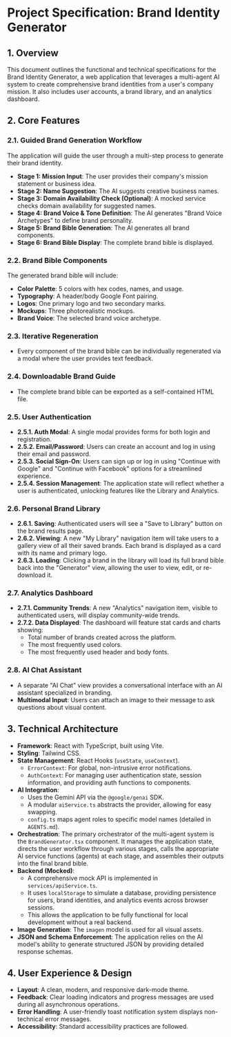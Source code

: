 # Project Specification: Brand Identity Generator

## 1. Overview

This document outlines the functional and technical specifications for the Brand Identity Generator, a web application that leverages a multi-agent AI system to create comprehensive brand identities from a user's company mission. It also includes user accounts, a brand library, and an analytics dashboard.

## 2. Core Features

### 2.1. Guided Brand Generation Workflow

The application will guide the user through a multi-step process to generate their brand identity.

-   **Stage 1: Mission Input**: The user provides their company's mission statement or business idea.
-   **Stage 2: Name Suggestion**: The AI suggests creative business names.
-   **Stage 3: Domain Availability Check (Optional)**: A mocked service checks domain availability for suggested names.
-   **Stage 4: Brand Voice & Tone Definition**: The AI generates "Brand Voice Archetypes" to define brand personality.
-   **Stage 5: Brand Bible Generation**: The AI generates all brand components.
-   **Stage 6: Brand Bible Display**: The complete brand bible is displayed.

### 2.2. Brand Bible Components

The generated brand bible will include:

-   **Color Palette**: 5 colors with hex codes, names, and usage.
-   **Typography**: A header/body Google Font pairing.
-   **Logos**: One primary logo and two secondary marks.
-   **Mockups**: Three photorealistic mockups.
-   **Brand Voice**: The selected brand voice archetype.

### 2.3. Iterative Regeneration

-   Every component of the brand bible can be individually regenerated via a modal where the user provides text feedback.

### 2.4. Downloadable Brand Guide

-   The complete brand bible can be exported as a self-contained HTML file.

### 2.5. User Authentication

-   **2.5.1. Auth Modal**: A single modal provides forms for both login and registration.
-   **2.5.2. Email/Password**: Users can create an account and log in using their email and password.
-   **2.5.3. Social Sign-On**: Users can sign up or log in using "Continue with Google" and "Continue with Facebook" options for a streamlined experience.
-   **2.5.4. Session Management**: The application state will reflect whether a user is authenticated, unlocking features like the Library and Analytics.

### 2.6. Personal Brand Library

-   **2.6.1. Saving**: Authenticated users will see a "Save to Library" button on the brand results page.
-   **2.6.2. Viewing**: A new "My Library" navigation item will take users to a gallery view of all their saved brands. Each brand is displayed as a card with its name and primary logo.
-   **2.6.3. Loading**: Clicking a brand in the library will load its full brand bible back into the "Generator" view, allowing the user to view, edit, or re-download it.

### 2.7. Analytics Dashboard

-   **2.7.1. Community Trends**: A new "Analytics" navigation item, visible to authenticated users, will display community-wide trends.
-   **2.7.2. Data Displayed**: The dashboard will feature stat cards and charts showing:
    -   Total number of brands created across the platform.
    -   The most frequently used colors.
    -   The most frequently used header and body fonts.

### 2.8. AI Chat Assistant

-   A separate "AI Chat" view provides a conversational interface with an AI assistant specialized in branding.
-   **Multimodal Input**: Users can attach an image to their message to ask questions about visual content.

## 3. Technical Architecture

-   **Framework**: React with TypeScript, built using Vite.
-   **Styling**: Tailwind CSS.
-   **State Management**: React Hooks (`useState`, `useContext`).
    -   `ErrorContext`: For global, non-intrusive error notifications.
    -   `AuthContext`: For managing user authentication state, session information, and providing auth functions to components.
-   **AI Integration**:
    -   Uses the Gemini API via the `@google/genai` SDK.
    -   A modular `aiService.ts` abstracts the provider, allowing for easy swapping.
    -   `config.ts` maps agent roles to specific model names (detailed in `AGENTS.md`).
-   **Orchestration**: The primary orchestrator of the multi-agent system is the `BrandGenerator.tsx` component. It manages the application state, directs the user workflow through various stages, calls the appropriate AI service functions (agents) at each stage, and assembles their outputs into the final brand bible.
-   **Backend (Mocked)**:
    -   A comprehensive mock API is implemented in `services/apiService.ts`.
    -   It uses `localStorage` to simulate a database, providing persistence for users, brand identities, and analytics events across browser sessions.
    -   This allows the application to be fully functional for local development without a real backend.
-   **Image Generation**: The `imagen` model is used for all visual assets.
-   **JSON and Schema Enforcement**: The application relies on the AI model's ability to generate structured JSON by providing detailed response schemas.

## 4. User Experience & Design

-   **Layout**: A clean, modern, and responsive dark-mode theme.
-   **Feedback**: Clear loading indicators and progress messages are used during all asynchronous operations.
-   **Error Handling**: A user-friendly toast notification system displays non-technical error messages.
-   **Accessibility**: Standard accessibility practices are followed.